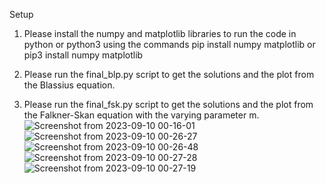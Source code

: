 Setup

1) Please install the numpy and matplotlib libraries to run the code in python or python3 using 
the commands
pip install numpy matplotlib
or pip3 install numpy matplotlib

2) Please run the final_blp.py script to get the solutions and the plot from the Blassius equation.

3) Please run the final_fsk.py script to get the solutions and the plot from the Falkner-Skan equation with the varying parameter m.
![Screenshot from 2023-09-10 00-16-01](https://github.com/dhruvsh-1729/adfm-aero-assgns/assets/78747805/3fea4ea1-9159-4348-9262-3794915f2d5d)
![Screenshot from 2023-09-10 00-26-27](https://github.com/dhruvsh-1729/adfm-aero-assgns/assets/78747805/28a6bff5-dcc4-41cc-a3d6-c7c88d397857)
![Screenshot from 2023-09-10 00-26-48](https://github.com/dhruvsh-1729/adfm-aero-assgns/assets/78747805/a5471b00-5fb1-4ee6-b820-2b8d557de228)
![Screenshot from 2023-09-10 00-27-28](https://github.com/dhruvsh-1729/adfm-aero-assgns/assets/78747805/69167ca1-375f-4334-8265-e36863a95469)
![Screenshot from 2023-09-10 00-27-19](https://github.com/dhruvsh-1729/adfm-aero-assgns/assets/78747805/640862d7-9d43-4215-a161-225ed856b283)


